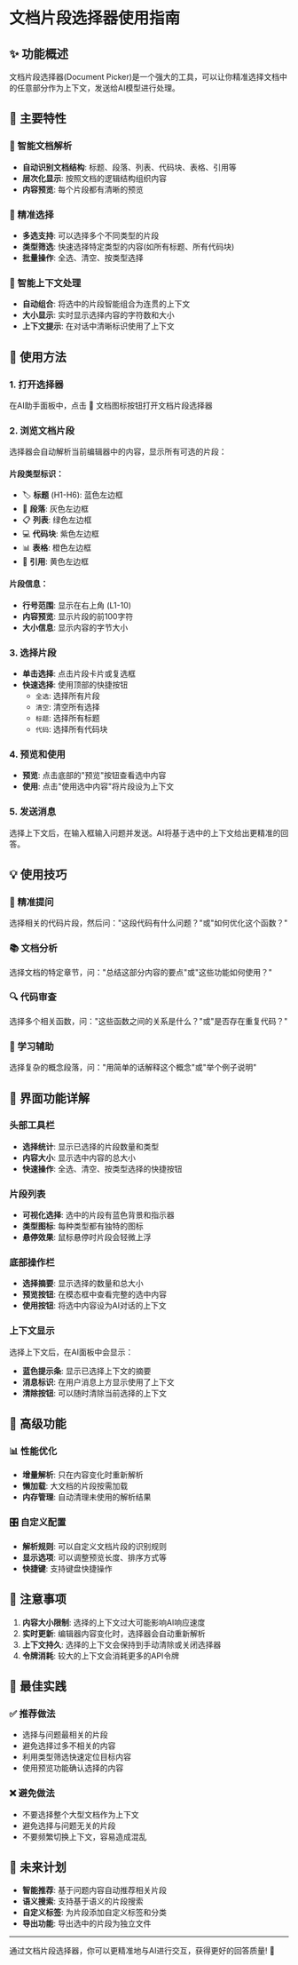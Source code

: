 # 文档片段选择器使用指南

## ✨ 功能概述

文档片段选择器(Document Picker)是一个强大的工具，可以让你精准选择文档中的任意部分作为上下文，发送给AI模型进行处理。

## 🚀 主要特性

### 📝 智能文档解析
- **自动识别文档结构**: 标题、段落、列表、代码块、表格、引用等
- **层次化显示**: 按照文档的逻辑结构组织内容
- **内容预览**: 每个片段都有清晰的预览

### 🎯 精准选择
- **多选支持**: 可以选择多个不同类型的片段
- **类型筛选**: 快速选择特定类型的内容(如所有标题、所有代码块)
- **批量操作**: 全选、清空、按类型选择

### 🔄 智能上下文处理
- **自动组合**: 将选中的片段智能组合为连贯的上下文
- **大小显示**: 实时显示选择内容的字符数和大小
- **上下文提示**: 在对话中清晰标识使用了上下文

## 📖 使用方法

### 1. 打开选择器
在AI助手面板中，点击 📄 文档图标按钮打开文档片段选择器

### 2. 浏览文档片段
选择器会自动解析当前编辑器中的内容，显示所有可选的片段：

#### 片段类型标识：
- 🏷️ **标题** (H1-H6): 蓝色左边框
- 📄 **段落**: 灰色左边框  
- 📋 **列表**: 绿色左边框
- 💻 **代码块**: 紫色左边框
- 📊 **表格**: 橙色左边框
- 💬 **引用**: 黄色左边框

#### 片段信息：
- **行号范围**: 显示在右上角 (L1-10)
- **内容预览**: 显示片段的前100字符
- **大小信息**: 显示内容的字节大小

### 3. 选择片段
- **单击选择**: 点击片段卡片或复选框
- **快速选择**: 使用顶部的快捷按钮
  - `全选`: 选择所有片段
  - `清空`: 清空所有选择
  - `标题`: 选择所有标题
  - `代码`: 选择所有代码块

### 4. 预览和使用
- **预览**: 点击底部的"预览"按钮查看选中内容
- **使用**: 点击"使用选中内容"将片段设为上下文

### 5. 发送消息
选择上下文后，在输入框输入问题并发送。AI将基于选中的上下文给出更精准的回答。

## 💡 使用技巧

### 🎯 精准提问
选择相关的代码片段，然后问："这段代码有什么问题？"或"如何优化这个函数？"

### 📚 文档分析
选择文档的特定章节，问："总结这部分内容的要点"或"这些功能如何使用？"

### 🔍 代码审查
选择多个相关函数，问："这些函数之间的关系是什么？"或"是否存在重复代码？"

### 📖 学习辅助
选择复杂的概念段落，问："用简单的话解释这个概念"或"举个例子说明"

## 🎨 界面功能详解

### 头部工具栏
- **选择统计**: 显示已选择的片段数量和类型
- **内容大小**: 显示选中内容的总大小
- **快速操作**: 全选、清空、按类型选择的快捷按钮

### 片段列表
- **可视化选择**: 选中的片段有蓝色背景和指示器
- **类型图标**: 每种类型都有独特的图标
- **悬停效果**: 鼠标悬停时片段会轻微上浮

### 底部操作栏
- **选择摘要**: 显示选择的数量和总大小
- **预览按钮**: 在模态框中查看完整的选中内容
- **使用按钮**: 将选中内容设为AI对话的上下文

### 上下文显示
选择上下文后，在AI面板中会显示：
- **蓝色提示条**: 显示已选择上下文的摘要
- **消息标识**: 在用户消息上方显示使用了上下文
- **清除按钮**: 可以随时清除当前选择的上下文

## 🔧 高级功能

### 📊 性能优化
- **增量解析**: 只在内容变化时重新解析
- **懒加载**: 大文档的片段按需加载
- **内存管理**: 自动清理未使用的解析结果

### 🎛️ 自定义配置
- **解析规则**: 可以自定义文档片段的识别规则
- **显示选项**: 可以调整预览长度、排序方式等
- **快捷键**: 支持键盘快捷操作

## 🚨 注意事项

1. **内容大小限制**: 选择的上下文过大可能影响AI响应速度
2. **实时更新**: 编辑器内容变化时，选择器会自动重新解析
3. **上下文持久**: 选择的上下文会保持到手动清除或关闭选择器
4. **令牌消耗**: 较大的上下文会消耗更多的API令牌

## 🎉 最佳实践

### ✅ 推荐做法
- 选择与问题最相关的片段
- 避免选择过多不相关的内容
- 利用类型筛选快速定位目标内容
- 使用预览功能确认选择的内容

### ❌ 避免做法
- 不要选择整个大型文档作为上下文
- 避免选择与问题无关的片段
- 不要频繁切换上下文，容易造成混乱

## 🔮 未来计划

- **智能推荐**: 基于问题内容自动推荐相关片段
- **语义搜索**: 支持基于语义的片段搜索
- **自定义标签**: 为片段添加自定义标签和分类
- **导出功能**: 导出选中的片段为独立文件

---

通过文档片段选择器，你可以更精准地与AI进行交互，获得更好的回答质量! 🎯